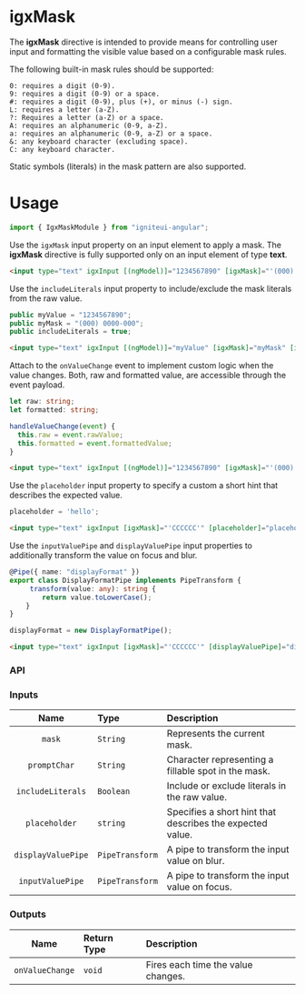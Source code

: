 # igxMask

The **igxMask** directive is intended to provide means for controlling user input and formatting the visible value based on a configurable mask rules.

The following built-in mask rules should be supported:

    0: requires a digit (0-9).
    9: requires a digit (0-9) or a space.
    #: requires a digit (0-9), plus (+), or minus (-) sign.
    L: requires a letter (a-Z).
    ?: Requires a letter (a-Z) or a space.
    A: requires an alphanumeric (0-9, a-Z).
    a: requires an alphanumeric (0-9, a-Z) or a space.
    &: any keyboard character (excluding space).
    C: any keyboard character.

Static symbols (literals) in the mask pattern are also supported.

# Usage
```typescript
import { IgxMaskModule } from "igniteui-angular";
```

Use the `igxMask` input property on an input element to apply a mask. The **igxMask** directive is fully supported only on an input element of type **text**.
```html
<input type="text" igxInput [(ngModel)]="1234567890" [igxMask]="'(000) 0000-000'"/>
```

Use the `includeLiterals` input property to include/exclude the mask literals from the raw value.
```typescript
public myValue = "1234567890";
public myMask = "(000) 0000-000";
public includeLiterals = true;
```
```html
<input type="text" igxInput [(ngModel)]="myValue" [igxMask]="myMask" [includeLiterals]="includeLiterals"/>
```

Attach to the `onValueChange` event to implement custom logic when the value changes. Both, raw and formatted value, are accessible through the event payload.
```typescript
let raw: string;
let formatted: string;

handleValueChange(event) {
  this.raw = event.rawValue;
  this.formatted = event.formattedValue;
}
```
```html
<input type="text" igxInput [(ngModel)]="1234567890" [igxMask]="'(000) 0000-000'" (onValueChange)="handleValueChange($event)"/>
```

Use the `placeholder` input property to specify a custom a short hint that describes the expected value.
```typescript
placeholder = 'hello';
```
```html
<input type="text" igxInput [igxMask]="'CCCCCC'" [placeholder]="placeholder"/>
```

Use the `inputValuePipe` and `displayValuePipe` input properties to additionally transform the value on focus and blur.
```typescript
@Pipe({ name: "displayFormat" })
export class DisplayFormatPipe implements PipeTransform {
     transform(value: any): string {
        return value.toLowerCase();
    }
}

displayFormat = new DisplayFormatPipe();
```
```html
<input type="text" igxInput [igxMask]="'CCCCCC'" [displayValuePipe]="displayFormat"/>
```

### API

### Inputs
| Name       |      Type      |  Description |
|:----------:|:-------------|:------|
| `mask`| `String` | Represents the current mask. |
| `promptChar`| `String` | Character representing a fillable spot in the mask. |
| `includeLiterals`| `Boolean` | Include or exclude literals in the raw value. |
| `placeholder`| `string` | Specifies a short hint that describes the expected value. |
| `displayValuePipe`| `PipeTransform` | A pipe to transform the input value on blur. |
| `inputValuePipe`| `PipeTransform` | A pipe to transform the input value on focus. |

### Outputs
| Name | Return Type | Description |
|:--:|:---|:---|
| `onValueChange` | `void` | Fires each time the value changes. |
